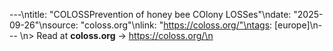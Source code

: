 ---\ntitle: "COLOSSPrevention of honey bee COlony LOSSes"\ndate: "2025-09-26"\nsource: "coloss.org"\nlink: "https://coloss.org/"\ntags: [europe]\n---
\n> Read at **coloss.org** → https://coloss.org/\n